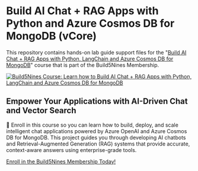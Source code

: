 # Build AI Chat + RAG Apps with Python and Azure Cosmos DB for MongoDB (vCore)

This repository contains hands-on lab guide support files for the "[Build AI Chat + RAG Apps with Python, LangChain and Azure Cosmos DB for MongoDB](https://members.build5nines.com/courses/build-ai-chat-rag-apps-with-python-langchain-and-azure-cosmos-db-for-mongodb/)" course that is part of the Build5Nines Membership.

[![Build5Nines Course: Learn how to Build AI Chat + RAG Apps with Python, LangChain and Azure Cosmos DB for MongoDB](images/Build5Nines-COURSE-Build-AI-Chat-RAG-Apps-with-Python-LangChain-and-Azure-CosmosDB-for-MongoDB-624x351.webp)](https://members.build5nines.com/courses/build-ai-chat-rag-apps-with-python-langchain-and-azure-cosmos-db-for-mongodb/)

## Empower Your Applications with AI-Driven Chat and Vector Search

🚀 Enroll in this course so you can learn how to build, deploy, and scale intelligent chat applications powered by Azure OpenAI and Azure Cosmos DB for MongoDB. This project guides you through developing AI chatbots and Retrieval-Augmented Generation (RAG) systems that provide accurate, context-aware answers using enterprise-grade tools.

[Enroll in the Build5Nines Membership Today!](https://members.build5nines.com)
